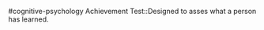 #cognitive-psychology 
Achievement Test::Designed to asses what a person has learned.
<!--SR:!2024-04-09,3,250-->